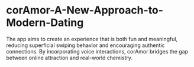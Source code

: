 # corAmor-A-New-Approach-to-Modern-Dating
The app aims to create an experience that is both fun and meaningful, reducing superficial swiping behavior and encouraging authentic connections. By incorporating voice interactions, corAmor bridges the gap between online attraction and real-world chemistry.

